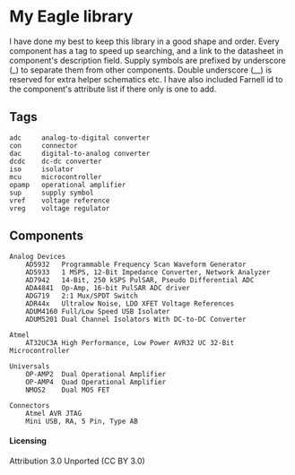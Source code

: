 # My Eagle library

I have done my best to keep this library in a good shape and order.
Every component has a tag to speed up searching, and a link to the datasheet
in component's description field. Supply symbols are prefixed by underscore
(_) to separate them from other components. Double underscore (__) is reserved
for extra helper schematics etc. I have also included Farnell id to the
component's attribute list if there only is one to add.

## Tags

    adc     analog-to-digital converter
    con     connector
    dac     digital-to-analog converter
    dcdc    dc-dc converter
    iso     isolator
    mcu     microcontroller
    opamp   operational amplifier
    sup     supply symbol
    vref    voltage reference
    vreg    voltage regulator

## Components

    Analog Devices
        AD5932   Programmable Frequency Scan Waveform Generator 
        AD5933   1 MSPS, 12-Bit Impedance Converter, Network Analyzer
        AD7942   14-Bit, 250 kSPS PulSAR, Pseudo Differential ADC
        ADA4841  Op-Amp, 16-bit PulSAR ADC driver
        ADG719   2:1 Mux/SPDT Switch
        ADR44x   Ultralow Noise, LDO XFET Voltage References
        ADUM4160 Full/Low Speed USB Isolater
        ADUM5201 Dual Channel Isolators With DC-to-DC Converter

    Atmel
        AT32UC3A High Performance, Low Power AVR32 UC 32-Bit Microcontroller

    Universals
        OP-AMP2  Dual Operational Amplifier
        OP-AMP4  Quad Operational Amplifier
        NMOS2    Dual MOS FET

    Connectors
        Atmel AVR JTAG
        Mini USB, RA, 5 Pin, Type AB

#### Licensing

Attribution 3.0 Unported (CC BY 3.0)
